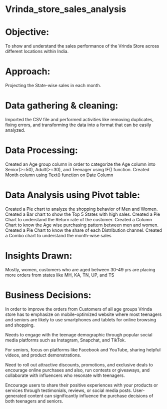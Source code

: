 # Vrinda_store_sales_analysis
# Objective:
To show and understand the sales performance of the Vrinda Store across different locations within India.

# Approach:
 Projecting the State-wise sales in each month.

# Data gathering & cleaning:
 Imported the CSV file and performed activities like removing duplicates, fixing errors, and transforming the data into a format that can be easily analyzed.

# Data Processing:
 Created an Age group column in order to categorize the Age column into Senior(>=50), Adult(>=30), and Teenager using IF() function. Created Month column using Text() function on Date Column

# Data Analysis using Pivot table:
 Created a Pie chart to analyze the shopping behavior of Men and Women.
 Created a Bar chart to show the Top 5 States with high sales.
 Created a Pie Chart to understand the Return rate of the customer.
 Created a Column Chart to know the Age wise purchasing pattern between men and women.
 Created a Pie Chart to know the share of each Distribution channel.
 Created a Combo chart to understand the month-wise sales


# Insights Drawn:
 Mostly, women, customers who are aged between 30-49 yrs are placing more orders from states like MH, KA, TN, UP, and TS

# Business Decisions:
 In order to improve the orders from Customers of all age groups Vrinda store has to emphasize
on mobile-optimized website where most teenagers and seniors are likely to use smartphones and tablets for online browsing and shopping.

 Needs to engage with the teenage demographic through popular social media platforms such as Instagram, Snapchat, and TikTok.

 For seniors, focus on platforms like Facebook and YouTube, sharing helpful videos, and product demonstrations.

 Need to roll out attractive discounts, promotions, and exclusive deals to encourage online purchases and also, run contests or giveaways, and collaborate with influencers who resonate with teenagers.

 Encourage users to share their positive experiences with your products or services through testimonials, reviews, or social media posts.
User-generated content can significantly influence the purchase decisions of both teenagers and seniors.
